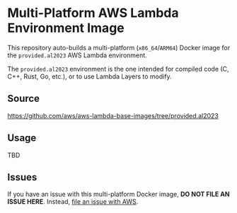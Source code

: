 # Multi-Platform AWS Lambda Environment Image

This repository auto-builds a multi-platform (`x86_64`/`ARM64`) Docker image for the `provided.al2023` AWS Lambda environment.

The `provided.al2023` environment is the one intended for compiled code (C, C++, Rust, Go, etc.), or to use Lambda Layers to modify.

## Source

<https://github.com/aws/aws-lambda-base-images/tree/provided.al2023>

## Usage

TBD

## Issues

If you have an issue with this multi-platform Docker image, **DO NOT FILE AN ISSUE HERE**. Instead, [file an issue with AWS](https://github.com/aws/aws-lambda-base-images/tree/provided.al2023).
